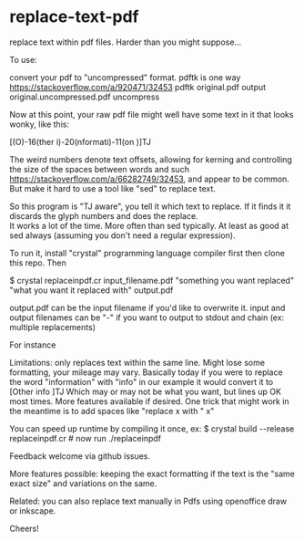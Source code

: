 # replace-text-pdf

replace text within pdf files.  Harder than you might suppose...

To use: 

convert your pdf to "uncompressed" format.  pdftk is one way https://stackoverflow.com/a/920471/32453
  pdftk original.pdf output original.uncompressed.pdf uncompress

Now at this point, your raw pdf file might well have some text in it that looks wonky, like this:

[(O)-16(ther i)-20(nformati)-11(on )]TJ

The weird numbers denote text offsets, allowing for kerning and controlling the size of the spaces between words and such https://stackoverflow.com/a/66282749/32453, and appear to be common.  But make it hard to use a tool like "sed" to replace text.

So this program is "TJ aware", you tell it which text to replace.  If it finds it it discards the glyph numbers and does the replace.  
It works a lot of the time.  More often than sed typically.  At least as good at sed always (assuming you don't need a regular expression).

To run it, install "crystal" programming language compiler first
then clone this repo.  Then

$ crystal replaceinpdf.cr input_filename.pdf "something you want replaced" "what you want it replaced with" output.pdf

output.pdf can be the input filename if you'd like to overwrite it.  input and output filenames can be "-" if you want to output to stdout and chain (ex: multiple replacements)

For instance 

Limitations: only replaces text within the same line.  Might lose some formatting, your mileage may vary.  Basically today if you were to replace the word "information" with "info" in our example it would convert it to
[Other info ]TJ
Which may or may not be what you want, but lines up OK most times.  More features available if desired.  One trick that might work in the meantime is to add spaces like "replace x with "  x"

You can speed up runtime by compiling it once, ex:
$ crystal build --release replaceinpdf.cr  # now run ./replaceinpdf 

Feedback welcome via  github issues.

More features possible: keeping the exact formatting if the text is the "same exact size" 
  and variations on the same.

Related: you can also replace text manually in Pdfs using openoffice draw or inkscape.

Cheers!
